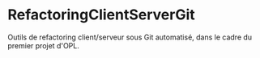 # RefactoringClientServerGit
Outils de refactoring client/serveur sous Git automatisé, dans le cadre du premier projet d'OPL.

